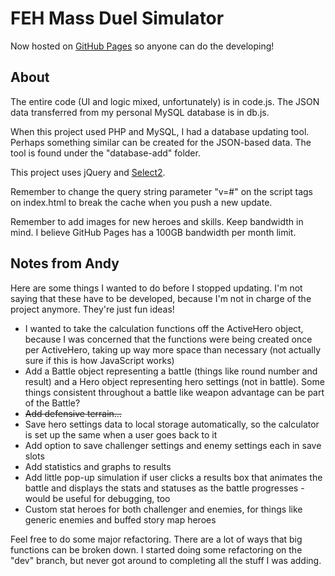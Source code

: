 # FEH Mass Duel Simulator

Now hosted on [GitHub Pages](https://andu2.github.io/FEH-Mass-Simulator/) so anyone can do the developing!

## About

The entire code (UI and logic mixed, unfortunately) is in code.js. The JSON data transferred from my personal MySQL database is in db.js.

When this project used PHP and MySQL, I had a database updating tool. Perhaps something similar can be created for the JSON-based data. The tool is found under the "database-add" folder.

This project uses jQuery and [Select2](https://select2.github.io/).

Remember to change the query string parameter "v=#" on the script tags on index.html to break the cache when you push a new update.

Remember to add images for new heroes and skills. Keep bandwidth in mind. I believe GitHub Pages has a 100GB bandwidth per month limit.

## Notes from Andy

Here are some things I wanted to do before I stopped updating. I'm not saying that these have to be developed, because I'm not in charge of the project anymore. They're just fun ideas!

* I wanted to take the calculation functions off the ActiveHero object, because I was concerned that the functions were being created once per ActiveHero, taking up way more space than necessary (not actually sure if this is how JavaScript works)
* Add a Battle object representing a battle (things like round number and result) and a Hero object representing hero settings (not in battle). Some things consistent throughout a battle like weapon advantage can be part of the Battle?
* ~~Add defensive terrain...~~
* Save hero settings data to local storage automatically, so the calculator is set up the same when a user goes back to it
* Add option to save challenger settings and enemy settings each in save slots
* Add statistics and graphs to results
* Add little pop-up simulation if user clicks a results box that animates the battle and displays the stats and statuses as the battle progresses - would be useful for debugging, too
* Custom stat heroes for both challenger and enemies, for things like generic enemies and buffed story map heroes

Feel free to do some major refactoring. There are a lot of ways that big functions can be broken down. I started doing some refactoring on the "dev" branch, but never got around to completing all the stuff I was adding.